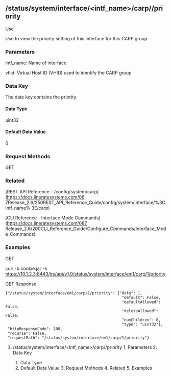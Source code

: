 ## /status/system/interface/<intf_name>/carp/<vhid>/priority

Use

Use to view the priority setting of this interface for this CARP group.

### Parameters

intf_name: Name of interface

vhid: Virtual Host ID (VHID) used to identify the CARP group

### Data Key

The date key contains the priority.

#### Data Type

uint32

#### Default Data Value

0

### Request Methods

GET

### Related

[REST API Reference - /config/system/carp](https://docs.lineratesystems.com/08
7Release_2.6/250REST_API_Reference_Guide/config/system/interface/%3Cintf_name%
3E/carp)

[CLI Reference - Interface Mode Commands](https://docs.lineratesystems.com/087
Release_2.6/200CLI_Reference_Guide/Configure_Commands/Interface_Mode_Commands)

### Examples

GET

curl -b cookie.jar -k
https://10.1.2.3:8443/lrs/api/v1.0/status/system/interface/em1/carp/1/priority

GET Response

    
    {"/status/system/interface/em1/carp/1/priority": {"data": 1,
                                                       "default": False,
                                                       "defaultAllowed": False,
                                                       "deleteAllowed": False,
                                                       "numChildren": 0,
                                                       "type": "uint32"},
     "httpResponseCode": 200,
     "recurse": False,
     "requestPath": "/status/system/interface/em1/carp/1/priority"}
    

  1. /status/system/interface/<intf_name>/carp/<vhid>/priority
    1. Parameters
    2. Data Key
      1. Data Type
      2. Default Data Value
    3. Request Methods
    4. Related
    5. Examples

